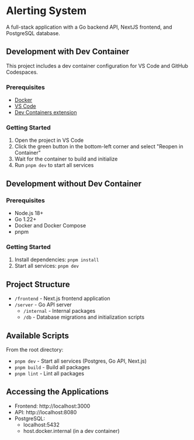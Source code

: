 # Alerting System

A full-stack application with a Go backend API, NextJS frontend, and PostgreSQL database.

## Development with Dev Container

This project includes a dev container configuration for VS Code and GitHub Codespaces.

### Prerequisites

- [Docker](https://www.docker.com/products/docker-desktop)
- [VS Code](https://code.visualstudio.com/)
- [Dev Containers extension](https://marketplace.visualstudio.com/items?itemName=ms-vscode-remote.remote-containers)

### Getting Started

1. Open the project in VS Code
2. Click the green button in the bottom-left corner and select "Reopen in Container"
3. Wait for the container to build and initialize
4. Run `pnpm dev` to start all services

## Development without Dev Container

### Prerequisites

- Node.js 18+
- Go 1.22+
- Docker and Docker Compose
- pnpm

### Getting Started

1. Install dependencies: `pnpm install`
2. Start all services: `pnpm dev`

## Project Structure

- `/frontend` - Next.js frontend application
- `/server` - Go API server
  - `/internal` - Internal packages
  - `/db` - Database migrations and initialization scripts

## Available Scripts

From the root directory:

- `pnpm dev` - Start all services (Postgres, Go API, Next.js)
- `pnpm build` - Build all packages
- `pnpm lint` - Lint all packages

## Accessing the Applications

- Frontend: http://localhost:3000
- API: http://localhost:8080
- PostgreSQL:
  - localhost:5432
  - host.docker.internal (in a dev container)


